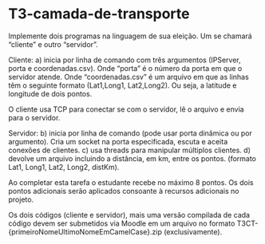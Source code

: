 # T3-camada-de-transporte

Implemente dois programas na linguagem de sua eleição. Um se chamará “cliente” e outro “servidor”.

Cliente: 
a) inicia por linha de comando com três argumentos (IPServer, porta e coordenadas.csv). Onde “porta” é o número da porta em que o servidor atende. Onde “coordenadas.csv” é um arquivo em que as linhas têm o seguinte formato (Lat1,Long1, Lat2,Long2). Ou seja, a latitude e longitude de dois pontos.

O cliente usa TCP para conectar se com o servidor, lê o arquivo e envia para o servidor.

Servidor:
b) inicia por linha de comando (pode usar porta dinâmica ou por argumento). Cria um socket na porta especificada, escuta e aceita conexões de clientes.
c) usa threads para manipular múltiplos clientes.
d) devolve um arquivo incluindo a distância, em km, entre os pontos. (formato Lat1, Long1, Lat2, Long2, distKm).


Ao completar esta tarefa o estudante recebe no máximo 8 pontos. Os dois pontos adicionais serão aplicados consoante à recursos adicionais no projeto.

Os dois códigos (cliente e servidor), mais uma versão compilada de cada código devem ser submetidos via Moodle em um arquivo no formato T3CT-{primeiroNomeUltimoNomeEmCamelCase}.zip (exclusivamente).
